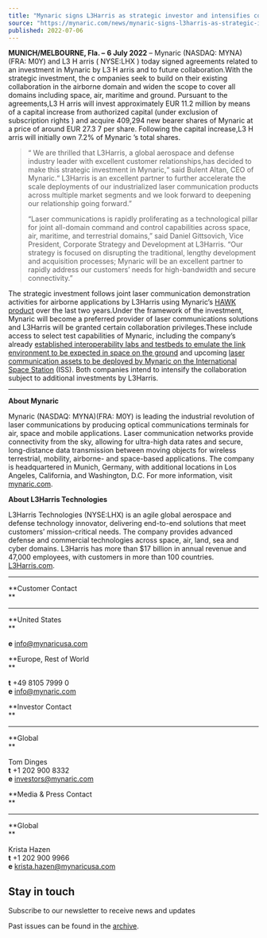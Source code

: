 ```yaml
---
title: "Mynaric signs L3Harris as strategic investor and intensifies collaboration"
source: "https://mynaric.com/news/mynaric-signs-l3harris-as-strategic-investor-and-intensifies-collaboration/"
published: 2022-07-06
---
```

**MUNICH/MELBOURNE, Fla. –** **6 July 2022** – Mynaric (NASDAQ: MYNA) (FRA: M0Y) and L3 H arris ( NYSE:LHX ) today signed agreements related to an investment in Mynaric by L3 H arris and to future collaboration.With the strategic investment, the c ompanies seek to build on their existing collaboration in the airborne domain and widen the scope to cover all domains including space, air, maritime and ground. Pursuant to the agreements,L3 H arris will invest approximately EUR 11.2 million by means of a capital increase from authorized capital (under exclusion of subscription rights ) and acquire 409,294 new bearer shares of Mynaric at a price of around EUR 27.3 7 per share. Following the capital increase,L3 H arris will initially own 7.2% of Mynaric ’s total shares.

> “ We are thrilled that L3Harris, a global aerospace and defense industry leader with excellent customer relationships,has decided to make this strategic investment in Mynaric,“ said Bulent Altan, CEO of Mynaric.“ L3Harris is an excellent partner to further accelerate the scale deployments of our industrialized laser communication products across multiple market segments and we look forward to deepening our relationship going forward.”
> 
> “Laser communications is rapidly proliferating as a technological pillar for joint all-domain command and control capabilities across space, air, maritime, and terrestrial domains,” said Daniel Gittsovich, Vice President, Corporate Strategy and Development at L3Harris. “Our strategy is focused on disrupting the traditional, lengthy development and acquisition processes; Mynaric will be an excellent partner to rapidly address our customers’ needs for high-bandwidth and secure connectivity.”

The strategic investment follows joint laser communication demonstration activities for airborne applications by L3Harris using Mynaric’s [HAWK product](https://mynaric.com/products/hawk/) over the last two years.Under the framework of the investment, Mynaric will become a preferred provider of laser communications solutions and L3Harris will be granted certain collaboration privileges.These include access to select test capabilities of Mynaric, including the company’s already [established interoperability labs and testbeds to emulate the link environment to be expected in space on the ground](https://mynaric.com/news/mynaric-inks-deal-with-telesat-to-supply-terminals-for-darpas-blackjack-satellite-program-and-establishes-industrys-first-laser-communication-interoperability-lab/) and upcoming [laser communication assets to be deployed by Mynaric on the International Space Station](https://mynaric.com/news/mynaric-and-airbus-u-s-space-defense-inc-sign-contract-for-laser-communication-demonstration-on-iss-bartolomeo-platform/) (ISS). Both companies intend to intensify the collaboration subject to additional investments by L3Harris.

---

**About Mynaric**

Mynaric (NASDAQ: MYNA)(FRA: M0Y) is leading the industrial revolution of laser communications by producing optical communications terminals for air, space and mobile applications. Laser communication networks provide connectivity from the sky, allowing for ultra-high data rates and secure, long-distance data transmission between moving objects for wireless terrestrial, mobility, airborne- and space-based applications. The company is headquartered in Munich, Germany, with additional locations in Los Angeles, California, and Washington, D.C. For more information, visit [mynaric.com](https://mynaric.com/).

**About L3Harris Technologies**

L3Harris Technologies (NYSE:LHX) is an agile global aerospace and defense technology innovator, delivering end-to-end solutions that meet customers’ mission-critical needs. The company provides advanced defense and commercial technologies across space, air, land, sea and cyber domains. L3Harris has more than $17 billion in annual revenue and 47,000 employees, with customers in more than 100 countries. [L3Harris.com](https://www.l3harris.com/).

---

**Customer Contact  
**

---

**United States  
**

**e** [info@mynaricusa.com](https://mynaric.com/news/mynaric-signs-l3harris-as-strategic-investor-and-intensifies-collaboration/)

**Europe, Rest of World  
**

**t** +49 8105 7999 0  
**e** [info@mynaric.com](https://mynaric.com/news/mynaric-signs-l3harris-as-strategic-investor-and-intensifies-collaboration/)

**Investor Contact  
**

---

**Global  
**

Tom Dinges  
**t** +1 202 900 8332  
**e** [investors@mynaric.com](https://mynaric.com/news/mynaric-signs-l3harris-as-strategic-investor-and-intensifies-collaboration/)

**Media & Press Contact  
**

---

**Global  
**

Krista Hazen  
**t** +1 202 900 9966  
**e** [krista.hazen@mynaricusa.com](https://mynaric.com/news/mynaric-signs-l3harris-as-strategic-investor-and-intensifies-collaboration/)

## Stay in touch

Subscribe to our newsletter to receive news and updates

Past issues can be found in the [archive](https://us17.campaign-archive.com/home/?u=7b919ac48d490499a79acff9f&id=aaebe0d6df).